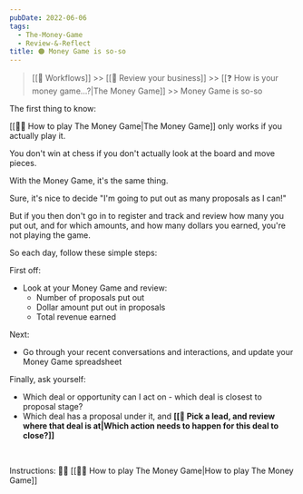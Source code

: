 ```yaml
---
pubDate: 2022-06-06
tags:
  - The-Money-Game
  - Review-&-Reflect
title: 🟠 Money Game is so-so
---
```


> [[🔁 Workflows]] >> [[🤔 Review your business]] >> [[❓ How is your money game...?|The Money Game]] >> Money Game is so-so

The first thing to know:

[[👨‍🎓 How to play The Money Game|The Money Game]] only works if you actually play it.

You don't win at chess if you don't actually look at the board and move pieces.

With the Money Game, it's the same thing.

Sure, it's nice to decide "I'm going to put out as many proposals as I can!"

But if you then don't go in to register and track and review how many you put out, and for which amounts, and how many dollars you earned, you're not playing the game.

So each day, follow these simple steps:

First off:

- Look at your Money Game and review:
	- Number of proposals put out
	- Dollar amount put out in proposals
	- Total revenue earned

Next:

- Go through your recent conversations and interactions, and update your Money Game spreadsheet

Finally, ask yourself:

- Which deal or opportunity can I act on - which deal is closest to proposal stage?
- Which deal has a proposal under it, and **[[🔎 Pick a lead, and review where that deal is at|Which action needs to happen for this deal to close?]]**

<br />

Instructions: 👨‍🎓 [[👨‍🎓 How to play The Money Game|How to play The Money Game]]